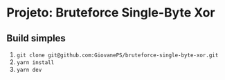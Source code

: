# Projeto: Bruteforce Single-Byte Xor

## Build simples
1. `git clone git@github.com:GiovanePS/bruteforce-single-byte-xor.git`
2. `yarn install`
3. `yarn dev`
